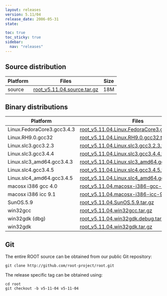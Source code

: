 ```yaml
---
layout: releases
version: 5.11/04
release_date: 2006-05-31
state:

toc: true
toc_sticky: true
sidebar:
  nav: "releases"
---
```



## Source distribution

| Platform       | Files | Size |
|-----------|-------|-----|
| source | [root_v5.11.04.source.tar.gz](https://root.cern/download/root_v5.11.04.source.tar.gz) |  18M |


## Binary distributions

| Platform       | Files | Size |
|-----------|-------|-----|
| Linux.FedoraCore3.gcc3.4.3 | [root_v5.11.04.Linux.FedoraCore3.gcc3.4.3.tar.gz](https://root.cern/download/root_v5.11.04.Linux.FedoraCore3.gcc3.4.3.tar.gz) |  34M |
| Linux.RH9.0.gcc32 | [root_v5.11.04.Linux.RH9.0.gcc32.tar.gz](https://root.cern/download/root_v5.11.04.Linux.RH9.0.gcc32.tar.gz) |  38M |
| Linux.slc3.gcc3.2.3 | [root_v5.11.04.Linux.slc3.gcc3.2.3.tar.gz](https://root.cern/download/root_v5.11.04.Linux.slc3.gcc3.2.3.tar.gz) |  34M |
| Linux.slc3.gcc3.4.4 | [root_v5.11.04.Linux.slc3.gcc3.4.4.tar.gz](https://root.cern/download/root_v5.11.04.Linux.slc3.gcc3.4.4.tar.gz) |  32M |
| Linux.slc3_amd64.gcc3.4.3 | [root_v5.11.04.Linux.slc3_amd64.gcc3.4.3.tar.gz](https://root.cern/download/root_v5.11.04.Linux.slc3_amd64.gcc3.4.3.tar.gz) |  39M |
| Linux.slc4.gcc3.4.5 | [root_v5.11.04.Linux.slc4.gcc3.4.5.tar.gz](https://root.cern/download/root_v5.11.04.Linux.slc4.gcc3.4.5.tar.gz) |  32M |
| Linux.slc4_amd64.gcc3.4.5 | [root_v5.11.04.Linux.slc4_amd64.gcc3.4.5.tar.gz](https://root.cern/download/root_v5.11.04.Linux.slc4_amd64.gcc3.4.5.tar.gz) |  32M |
| macosx i386 gcc 4.0 | [root_v5.11.04.macosx-i386-gcc-4.0.tar.gz](https://root.cern/download/root_v5.11.04.macosx-i386-gcc-4.0.tar.gz) |  29M |
| macosx i386 icc 9.1 | [root_v5.11.04.macosx-i386-icc-9.1.tar.gz](https://root.cern/download/root_v5.11.04.macosx-i386-icc-9.1.tar.gz) |  60M |
| SunOS.5.9 | [root_v5.11.04.SunOS.5.9.tar.gz](https://root.cern/download/root_v5.11.04.SunOS.5.9.tar.gz) |  34M |
| win32gcc | [root_v5.11.04.win32gcc.tar.gz](https://root.cern/download/root_v5.11.04.win32gcc.tar.gz) |  32M |
| win32gdk (dbg) | [root_v5.11.04.win32gdk.debug.tar.gz](https://root.cern/download/root_v5.11.04.win32gdk.debug.tar.gz) |  59M |
| win32gdk | [root_v5.11.04.win32gdk.tar.gz](https://root.cern/download/root_v5.11.04.win32gdk.tar.gz) |  38M |


## Git
The entire ROOT source can be obtained from our public Git repository:

~~~
git clone http://github.com/root-project/root.git
~~~
The release specific tag can be obtained using:
~~~
cd root
git checkout -b v5-11-04 v5-11-04
~~~

